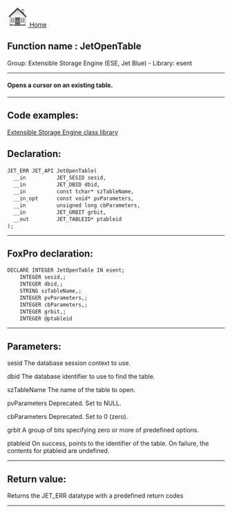 [<img src="../../images/home.png"> Home ](https://github.com/VFPX/Win32API)  

## Function name : JetOpenTable
Group: Extensible Storage Engine (ESE, Jet Blue) - Library: esent    
***  


#### Opens a cursor on an existing table.

***  


## Code examples:
[Extensible Storage Engine class library](../../samples/sample_532.md)  

## Declaration:
```foxpro  
JET_ERR JET_API JetOpenTable(
  __in          JET_SESID sesid,
  __in          JET_DBID dbid,
  __in          const tchar* szTableName,
  __in_opt      const void* pvParameters,
  __in          unsigned long cbParameters,
  __in          JET_GRBIT grbit,
  __out         JET_TABLEID* ptableid
);  
```  
***  


## FoxPro declaration:
```foxpro  
DECLARE INTEGER JetOpenTable IN esent;
	INTEGER sesid,;
	INTEGER dbid,;
	STRING szTableName,;
	INTEGER pvParameters,;
	INTEGER cbParameters,;
	INTEGER grbit,;
	INTEGER @ptableid  
```  
***  


## Parameters:
sesid 
The database session context to use.

dbid 
The database identifier to use to find the table.

szTableName 
The name of the table to open.

pvParameters 
Deprecated. Set to NULL.

cbParameters 
Deprecated. Set to 0 (zero).

grbit 
A group of bits specifying zero or more of predefined options.

ptableid 
On success, points to the identifier of the table. On failure, the contents for ptableid are undefined.  
***  


## Return value:
Returns the JET_ERR datatype with a predefined return codes  
***  

